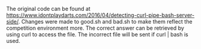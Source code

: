 The original code can be found at https://www.idontplaydarts.com/2016/04/detecting-curl-pipe-bash-server-side/.  Changes were made to good.sh and bad.sh to make them reflect the competition environment more.
The correct answer can be retrieved by using curl to access the file.  The incorrect file will be sent if curl | bash is used.